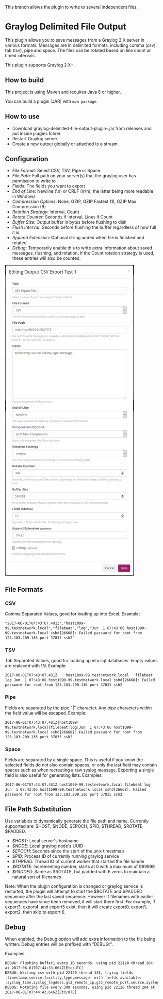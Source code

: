 This branch allows the plugin to write to several independent files.

Graylog Delimited File Output
=============================

This plugin allows you to save messages from a Graylog 2.X server in various formats.  Messages are in delimited formats, including comma (csv), tab (tsv), pipe and space.  The files can be rotated based on line count or timed intervals.

This plugin supports Graylog 2.X+.

## How to build

This project is using Maven and requires Java 8 or higher.

You can build a plugin (JAR) with `mvn package`.

## How to use

  * Download graylog-delimited-file-output-plugin-<VERSION>.jar from releases and put inside plugins folder
  * Restart Graylog server
  * Create a new output globally or attached to a stream.

## Configuration

  * *File Format*: Select CSV, TSV, Pipe or Space
  * *File Path*: Full path on your server(s) that the graylog user has permission to write to
  * *Fields*: The fields you want to export
  * *End of Line*: Newline (\n) or CRLF (\r\n), the latter being more readable in Windows
  * *Compression Options*: None, GZIP, GZIP Fastest (1), GZIP Max Compression (9)
  * *Rotation Strategy*: Interval, Count
  * *Rotate Counter*: Seconds if Interval, Lines if Count
  * *Buffer Size*: Output buffer in bytes before flushing to disk
  * *Flush Interval*: Seconds before flushing the buffer regardless of how full it is
  * *Append Extension*: Optional string added when file is finished and rotated
  * *Debug*: Temporarily enable this to write extra information about saved messages, flushing, and rotation. If the Count rotation strategy is used, these entries will also be counted.

![Screenshot of add new output dialog](graylog-delimited-file-output-parameters.png)

## File Formats

### CSV

Comma Separated Values, good for loading up into Excel.
Example:
````
"2017-06-01T07:43:07.481Z","host1099-99.testnetwork.local","filebeat","log","Jun  1 07:43:06 host1099-99.testnetwork.local sshd[26668]: Failed password for root from 123.183.209.136 port 37835 ssh2"
````

### TSV

Tab Separated Values, good for loading up into sql databases.  Empty values are replaced with \N.
Example:
````
2017-06-01T07:43:07.481Z	host1099-99.testnetwork.local	filebeat	log	Jun  1 07:43:06 host1099-99.testnetwork.local sshd[26668]: Failed password for root from 123.183.209.136 port 37835 ssh2
````

### Pipe

Fields are separated by the pipe "|" character.  Any pipe characters within the field value will be escaped.
Example:
````
2017-06-01T07:43:07.481Z|host1099-99.testnetwork.local|filebeat|log|Jun  1 07:43:06 host1099-99.testnetwork.local sshd[26668]: Failed password for root from 123.183.209.136 port 37835 ssh2
````

### Space

Fields are separated by a single space.  This is useful if you know the selected fields do not also contain spaces, or only the last field may contain spaces such as when recreating a raw syslog message.  Exporting a single field is also useful for generating lists.
Examples:
````
2017-06-01T07:43:07.481Z host1099-99.testnetwork.local filebeat log Jun  1 07:43:06 host1099-99.testnetwork.local sshd[26668]: Failed password for root from 123.183.209.136 port 37835 ssh2
````

## File Path Substitution

Use variables to dynamically generate the file path and name.  Currently supported are:
$HOST, $NODE, $EPOCH, $PID, $THREAD, $ROTATE, $PADDED.
  * *$HOST*: Local server's hostname
  * *$NODE*: Local graylog node's UUID
  * *$EPOCH*: Seconds since the start of the unix timestmap
  * *$PID*: Process ID of currently running graylog service
  * *$THREAD*: Thread ID of current worker that started the file handle
  * *$ROTATE*: Incrementing number, starts at 0 with a maximum of 999999
  * *$PADDED*: Same as $ROTATE, but padded with 6 zeros to maintain a natural sort of filenames

Note: When the plugin configuration is changed or graylog service is restarted, the plugin will attempt to start the $ROTATE and $PADDED sequence after the last saved sequence.  However if filenames with earlier sequences have since been removed, it will start there first.  For example, if export3, export4, and export5 exist, then it will create export0, export1, export2, then skip to export 6.

## Debug

When enabled, the Debug option will add extra information to the file being written.  Debug entries will be prefixed with "DEBUG:".

Examples:
````
DEBUG: Flushing buffer1 every 10 seconds, using pid 22120 thread 204 at 2017-06-01T07:44:33.664Z[Etc/UTC]
DEBUG: Writing csv with pid 22120 thread 145, trying fields [timestamp,source,facility,type,message] with fields available: [syslog_time,syslog_logdesc,gl2_remote_ip,gl2_remote_port,source,syslog_disklograte,loghost,type,gl2_source_input,syslog_mem,syslog_bandwidth,file,sourceip,syslog_type,syslog_level,host,r_isodate,gl2_source_node,syslog_devid,timestamp,syslog_cpu,s_isodate,offset,syslog_subtype,level,syslog_vd,input_type,syslog_setuprate,archive,message,syslog_action,syslog_disk,name,syslog_msg,_id,syslog_totalsession,syslog_fazlograte,syslog_devname,facility,syslog_logid]
DEBUG: Rotating file every 300 seconds, using pid 22120 thread 204 at 2017-06-01T07:44:43.646Z[Etc/UTC]
````
